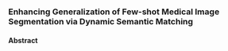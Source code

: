 ### Enhancing Generalization of Few-shot Medical Image Segmentation via Dynamic Semantic Matching


#### Abstract




